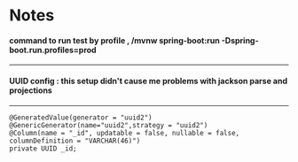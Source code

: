 # Notes

#### command to run test by profile , /mvnw spring-boot:run -Dspring-boot.run.profiles=prod
---
#### UUID config : this setup didn't cause me problems with jackson parse and projections 
---

    @GeneratedValue(generator = "uuid2")
    @GenericGenerator(name="uuid2",strategy = "uuid2")
    @Column(name = "_id", updatable = false, nullable = false, columnDefinition = "VARCHAR(46)")
    private UUID _id; 
>>